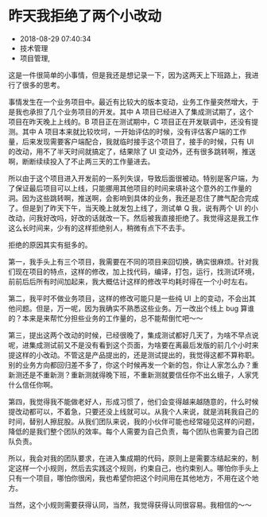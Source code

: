 # 昨天我拒绝了两个小改动
- 2018-08-29 07:40:34
- 技术管理
- 项目管理,

<!--markdown-->这是一件很简单的小事情，但是我还是想记录一下，因为这两天上下班路上，我进行了很多的思考。

事情发生在一个业务项目中。最近有比较大的版本变动，业务工作量突然增大，于是我也承担了几个业务项目的开发。其中 A 项目已经进入了集成测试期了，这个项目在昨天晚上上线的。B 项目正在测试期中，C 项目正在开发联调中，还没有提测。其中 A 项目本来就比较坎坷，一开始评估的时候，没有评估客户端的工作量，后来发现需要客户端配合，我就临时接手这个项目了，接手的时候，只有 UI 的改动，用不了半天时间就搞定了，结果除了 UI 变动外，还有很多跳转啊，推送啊，断断续续投入了不止两三天的工作量进去。

所以由于这个项目进入开发前的一系列失误，导致后面很被动。特别是客户端，为了保证最后项目可以上线，只能挪用其他项目的时间来填补这个意外的工作量的洞。因为这些跳转啊，推送啊，会影响到具体的业务，我还是忍住了脾气配合完成了。但是到了昨天下午，当天晚上就发包上线了，测试单 Q 我，说有两个 UI 的小改动，问我好改吗，好改的话就改一下。然后被我直接拒绝了。我觉得这是我工作这么长时间来，少有的这样拒绝别人，稍微有点下不去手。

拒绝的原因其实有挺多的。

第一，我手头上有三个项目，我需要在不同的项目来回切换，确实很麻烦。针对我们现在项目的特点，这样的修改，加上找代码，编译，打包，运行，找测试环境，前前后后所有时间加起来，我大概估计这样的修改平均耗时得在一个小时左右。

第二，我平时不做业务项目，这样的修改可能只是一些纯 UI 上的变动，不会出其他问题。但是，万一呢，因为我确实不熟悉这些业务。万一改出个线上 bug 算谁的？本来是来帮忙分担些业务的工作量的，总不能帮倒忙吧～～

第三，提出这两个改动的时候，已经很晚了，集成测试都好几天了，为啥不早点说呢，进集成测试前又不是没有看到这个页面，为啥要在离最后发版的前几个小时来提这样的小改动。不管这是产品提出的，还是测试提出的，我觉得这都不算称职。别的业务方向都回归差不多了，你这个时候再发一个新的包，你让人家怎么办？重新测还是不重新测？重新测就得晚下班，不重新测就要信任你不出幺蛾子，人家凭什么信任你啊。

第四，我觉得我不能做老好人，形成习惯了，他们会变得越来越随意的，什么时候提改动都可以，不着急，只要还没上线就可以。从我个人来说，就是消耗我自己的时间，替别人擦屁股。从我们团队来说，我的小伙伴可能也经常碰见这样的问题，降低的是我们整个团队的效率。每个人需要为自己负责，每个团队也需要为自己团队负责。

所以，我会对我的团队要求，在进入集成期的代码，原则上是需要冻结起来的，制定这样一个小规则，然后去实践这个规则，约束自己，也约束别人。哪怕你手头上只有一个项目，哪怕你很闲，我也希望你把这个时间用在其他地方，不用在这个地方。

当然，这个小规则需要获得认同，当然，我觉得获得认同很容易。我相信的～～



